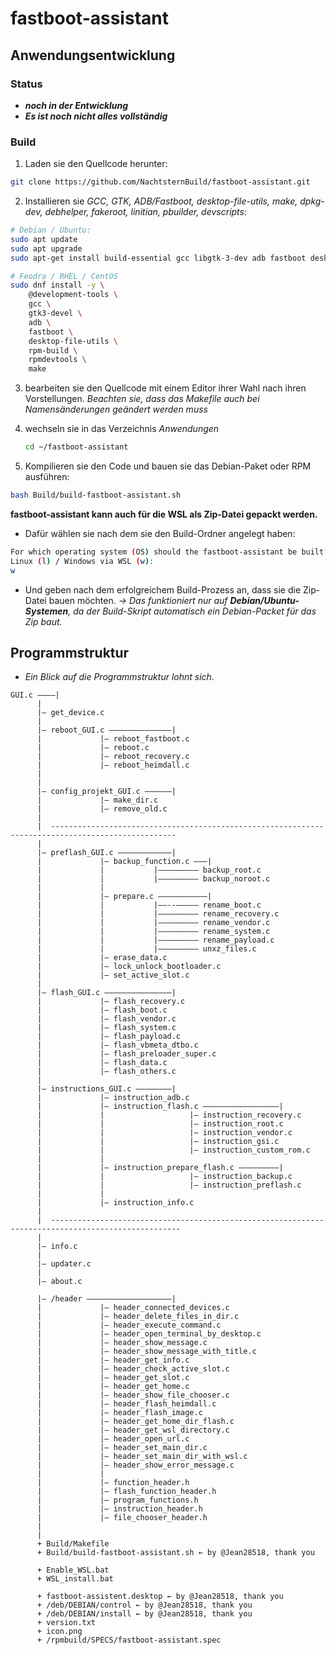 # fastboot-assistant 
## Anwendungsentwicklung
### Status
- ***noch in der Entwicklung***
- ***Es ist noch nicht alles vollständig***
### Build

1. Laden sie den Quellcode herunter:
```sh
git clone https://github.com/NachtsternBuild/fastboot-assistant.git
```
2. Installieren sie *GCC, GTK, ADB/Fastboot, desktop-file-utils, make, dpkg-dev, debhelper, fakeroot, linitian, pbuilder, devscripts*:

```sh
# Debian / Ubuntu:
sudo apt update
sudo apt upgrade
sudo apt-get install build-essential gcc libgtk-3-dev adb fastboot desktop-file-utils make dpkg-dev debhelper fakeroot lintian pbuilder devscripts libsecret-1-dev

# Feodra / RHEL / CentOS
sudo dnf install -y \
    @development-tools \
    gcc \
    gtk3-devel \
    adb \
    fastboot \
    desktop-file-utils \
    rpm-build \
    rpmdevtools \
    make

```
3. bearbeiten sie den Quellcode mit einem Editor ihrer Wahl nach ihren Vorstellungen. *Beachten sie, dass das Makefile auch bei Namensänderungen geändert werden muss*
4. wechseln sie in das Verzeichnis *Anwendungen*
   ```sh
   cd ~/fastboot-assistant
   ```

5. Kompilieren sie den Code und bauen sie das Debian-Paket oder RPM ausführen:
```sh
bash Build/build-fastboot-assistant.sh
```
**fastboot-assistant kann auch für die WSL als Zip-Datei gepackt werden.**
- Dafür wählen sie nach dem sie den Build-Ordner angelegt haben:
```sh
For which operating system (OS) should the fastboot-assistant be built?
Linux (l) / Windows via WSL (w):
w
```
- Und geben nach dem erfolgreichem Build-Prozess an, dass sie die Zip-Datei bauen möchten.
*→ Das funktioniert nur auf **Debian/Ubuntu-Systemen**, da der Build-Skript automatisch ein Debian-Packet für das Zip baut.*
 
## Programmstruktur
- *Ein Blick auf die Programmstruktur lohnt sich.*
```
GUI.c ––––|
	  |
	  |– get_device.c
	  |
	  |– reboot_GUI.c ––––––––––––––|
	  |				|– reboot_fastboot.c 
	  |				|– reboot.c 
	  |				|– reboot_recovery.c
	  |				|– reboot_heimdall.c
	  |
	  |
	  |– config_projekt_GUI.c ––––––|
	  |				|– make_dir.c
	  |				|– remove_old.c
	  |
	  |  --------------------------------------------------------------------------------------------------
	  |
	  |– preflash_GUI.c ––––––––––––|
	  |				|– backup_function.c –––|
	  |				|			|––––––––– backup_root.c
	  |				|			|––––––––– backup_noroot.c
	  |				|
	  |				|– prepare.c –––––––––––|
	  |				|			|––--––––– rename_boot.c
	  |				|			|––––––––– rename_recovery.c
	  |				|			|––––––––– rename_vendor.c
	  |				|			|––––––––– rename_system.c
	  |				|			|––––––––– rename_payload.c
	  |				|			|––––––––– unxz_files.c
	  |				|– erase_data.c
	  |				|– lock_unlock_bootloader.c
	  |				|– set_active_slot.c
	  |
	  |– flash_GUI.c –––––––––––––––|
	  |				|– flash_recovery.c 
	  |				|– flash_boot.c 
	  |				|– flash_vendor.c 
	  |				|– flash_system.c  
	  |				|– flash_payload.c 
	  |				|– flash_vbmeta_dtbo.c 
	  |				|– flash_preloader_super.c
	  |				|– flash_data.c
	  |				|– flash_others.c
	  |
	  |– instructions_GUI.c ––––––––|
	  |				|– instruction_adb.c
	  |				|– instruction_flash.c –––––––––––––––––|
	  |				|					|– instruction_recovery.c
	  |				|					|– instruction_root.c
	  |				|					|– instruction_vendor.c
	  |				|					|– instruction_gsi.c
	  |				|					|– instruction_custom_rom.c
	  |				|
	  |				|– instruction_prepare_flash.c –––––––––|
	  |				|					|– instruction_backup.c
	  |				|					|– instruction_preflash.c
	  |				|
	  |				|– instruction_info.c
	  |
	  |  ---------------------------------------------------------------------------------------------------
	  |
	  |– info.c
	  |
	  |– updater.c
	  |
	  |– about.c
	  
	  |– /header –––––––––––––––––––| 
	  |				|– header_connected_devices.c
	  |				|– header_delete_files_in_dir.c
	  |				|– header_execute_command.c
	  |				|– header_open_terminal_by_desktop.c
	  |				|– header_show_message.c
	  |				|– header_show_message_with_title.c
	  |				|– header_get_info.c
	  |				|– header_check_active_slot.c
	  |				|– header_get_slot.c
	  |				|– header_get_home.c
	  |				|– header_show_file_chooser.c
	  |				|– header_flash_heimdall.c
	  |				|– header_flash_image.c
	  |				|– header_get_home_dir_flash.c
	  |				|– header_get_wsl_directory.c
	  |				|– header_open_url.c
	  |				|– header_set_main_dir.c
	  |				|– header_set_main_dir_with_wsl.c
	  |				|– header_show_error_message.c
	  |				|
	  |				|– function_header.h
	  |				|– flash_function_header.h
	  |				|– program_functions.h
	  |				|– instruction_header.h
	  |				|– file_chooser_header.h
	  |
	  |  
	  + Build/Makefile
	  + Build/build-fastboot-assistant.sh ← by @Jean28518, thank you
	  
	  + Enable_WSL.bat
	  + WSL_install.bat
	  
	  + fastboot-assistent.desktop ← by @Jean28518, thank you
	  + /deb/DEBIAN/control ← by @Jean28518, thank you
	  + /deb/DEBIAN/install ← by @Jean28518, thank you
	  + version.txt
	  + icon.png
	  + /rpmbuild/SPECS/fastboot-assistant.spec
	  						
```
